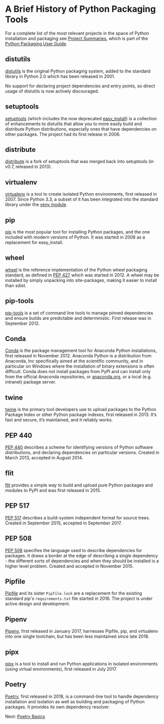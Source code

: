 # A Brief History of Python Packaging Tools

For a complete list of the most relevant projects in the space of Python installation and packaging see [Project Summaries](https://packaging.python.org/key_projects/), which is part of the [Python Packaging User Guide](https://packaging.python.org/).

## distutils

[distutils](https://docs.python.org/3/library/distutils.html#module-distutils) is the original Python packaging system, added to the standard library in Python 2.0 which has been released in 2001.

No support for declaring project dependencies and entry points, so direct usage of distutils is now actively discouraged.

## setuptools

[setuptools](https://pypi.org/project/setuptools) (which includes the now deprecated [easy_install](https://setuptools.readthedocs.io/en/latest/deprecated/easy_install.html)) is a collection of enhancements to distutils that allow you to more easily build and distribute Python distributions, especially ones that have dependencies on other packages. The project had its first release in 2006.

## distribute

[distribute](https://pypi.org/project/distribute) is a fork of setuptools that was merged back into setuptools (in v0.7, released in 2013).

## virtualenv

[virtualenv](https://pypi.org/project/virtualenv/) is a tool to create isolated Python environments, first released in 2007. Since Python 3.3, a subset of it has been integrated into the standard library under the [venv module](https://docs.python.org/3/library/venv.html).

## pip

[pip](https://pypi.org/project/pip/) is the most popular tool for installing Python packages, and the one included with modern versions of Python. It was started in 2008 as a replacement for easy_install.

## wheel

[wheel](https://pypi.org/project/wheel) is the reference implementation of the Python wheel packaging standard, as defined in [PEP 427](https://www.python.org/dev/peps/pep-0427/) which was started in 2012. A wheel may be installed by simply unpacking into site-packages, making it easier to install than sdist.

## pip-tools

[pip-tools](https://pypi.org/project/pip-tools/) is a set of command line tools to manage pinned dependencies and ensure builds are predictable and deterministic. First release was in September 2012.

## Conda

[Conda](https://conda.io/) is the package management tool for Anaconda Python installations, first released in November 2012. Anaconda Python is a distribution from Anaconda, Inc specifically aimed at the scientific community, and in particular on Windows where the installation of binary extensions is often difficult. Conda does not install packages from PyPI and can install only from the official Anaconda repositories, or [anaconda.org](https://anaconda.org/), or a local (e.g. intranet) package server.

## twine

[twine](https://pypi.org/project/twine) is the primary tool developers use to upload packages to the Python Package Index or other Python package indexes, first released in 2013. It’s fast and secure, it’s maintained, and it reliably works.

## PEP 440

[PEP 440](https://www.python.org/dev/peps/pep-0440/) describes a scheme for identifying versions of Python software distributions, and declaring dependencies on particular versions. Created in March 2013, accepted in August 2014.

## flit

[flit](https://pypi.org/project/flit) provides a simple way to build and upload pure Python packages and modules to PyPI and was first released in 2015.

## PEP 517

[PEP 517](https://www.python.org/dev/peps/pep-0517/) describes a build-system independent format for source trees. Created in September 2015, accepted in September 2017.

## PEP 508

[PEP 508](https://www.python.org/dev/peps/pep-0508/) specifies the language used to describe dependencies for packages. It draws a border at the edge of describing a single dependency - the different sorts of dependencies and when they should be installed is a higher level problem. Created and accepted in November 2015.

## Pipfile

[Pipfile](https://github.com/pypa/pipfile) and its sister `Pipfile.lock` are a replacement for the existing standard pip's `requirements.txt` file started in 2016. The project is under active design and development.

## Pipenv

[Pipenv](https://pypi.org/project/pipenv), first released in January 2017, harnesses Pipfile, pip, and virtualenv into one single toolchain, but has been less maintained since late 2018.

## pipx

[pipx](https://pypi.org/project/pipx/) is a tool to install and run Python applications in isolated environments (using virtual environments), first released in July 2017.

## Poetry

[Poetry](https://python-poetry.org/), first released in 2018, is a command-line tool to handle dependency installation and isolation as well as building and packaging of Python packages. It provides its own dependency resolver.

Next: [Poetry Basics](poetry_basics.md)

